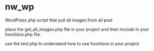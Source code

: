 # nw_wp
WordPress php script that pull all images from all post 

place the get_all_images.php file in your project and then include in your functions.php file. 

use the test.php to understand how to use functions in your project
